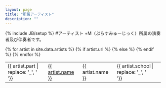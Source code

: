 ```yaml
---
layout: page
title: "所属アーティスト"
description: ""
---
```

{% include JB/setup %}
#アーティスト
+M（ぷらすみゅーじっく）所属の演奏者及び伴奏者です。

<div class="container narrow table-responsive" >
  <table class="table two-lines-table">
    <tbody>{% for artist in site.data.artists %}
      <tr>
        <td> {{ artist.part | replace: '_', '<br>'}}</td>
        {% if artist.url %}
        <td><a href="{{ artist.url}}"> {{ artist.name }}</a></td>
        {% else %}
        <td> {{ artist.name }}</td>        
        {% endif %}
        <td> {{ artist.school | replace: '_', '<br>'}}</td>
      </tr>{% endfor %}
    </tbody>
  </table>
</div>